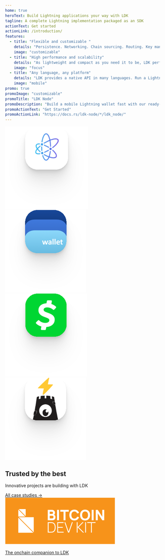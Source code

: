 ```yaml
---
home: true
heroText: Build Lightning applications your way with LDK
tagline: A complete Lightning implementation packaged as an SDK
actionText: Get started
actionLink: /introduction/
features:
  - title: "Flexible and customizable "
    details: "Persistence. Networking. Chain sourcing. Routing. Key management. You name it. LDK easily configures to your application’s needs."
    image: "customizable"
  - title: "High performance and scalability"
    details: "As lightweight and compact as you need it to be, LDK performs on small-footprint devices and scales in the cloud."
    image: "focus"
  - title: "Any language, any platform"
    details: "LDK provides a native API in many languages. Run a Lightning node in any environment, including mobile phones, web browsers, HSMs, LSPs, or your existing infrastructure."
    image: "mobile"
promo: true
promoImage: "customizable"
promoTitle: "LDK Node"
promoDescription: "Build a mobile Lightning wallet fast with our ready-to-go solution."
promoActionText: "Get Started"
promoActionLink: "https://docs.rs/ldk-node/*/ldk_node/"
---
```


<div class="case-studies">
  <div class="case-studies-inner">
    <div class="logo-wrapper">
      <img src="./assets/atomicdex.svg" />
      <img src="./assets/bluewallet.svg" />
      <img src="./assets/cashapp.svg" />
      <img src="./assets/teos.svg" />
    </div>
    <div>
      <h2>Trusted by the best</h2>
      <p class="description">Innovative projects are building with LDK</p>
      <a href="/case-studies/">All case studies -></a>
    </div>
  </div>
</div>

<div class="cross-promo">
  <a href="https://bitcoindevkit.org/">
  <div class="cross-promo-inner">
    <img src="./assets/bdk-logo.svg" />
    <div class="divider"></div>
    <p class="cross-promo-description">The onchain companion to LDK</p>
  </div>
  </a>
</div>

